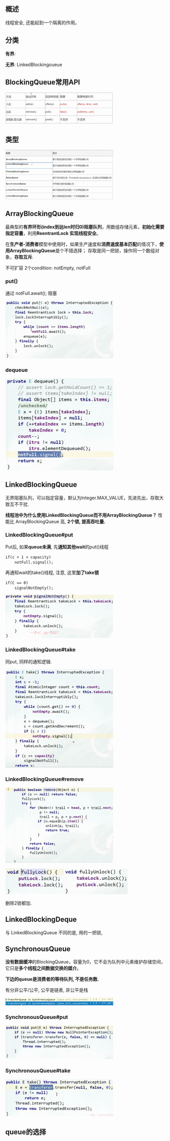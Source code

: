 ## 概述

线程安全, 还能起到一个隔离的作用。

## 分类

**有界**:

**无界**: LinkedBlockingoueue



## BlockingQueue常用API

<img src="Screenshot 2024-11-17 at 18.37.13.png" alt="Screenshot 2024-11-17 at 18.37.13" style="zoom: 33%;" />

## 类型

<img src="Screenshot 2024-11-17 at 19.58.39.png" alt="Screenshot 2024-11-17 at 19.58.39" style="zoom: 33%;" />

## ArrayBlockingQueue

最典型的**有界环形(index到达len时归0)阻塞队列**，用数组存储元素，**初始化需要指定容量**，利用**ReentrantLock 实现线程安全**。

在**生产者-消费者**模型中使用时，如果生产速度和**消费速度基本匹配**的情况下，**使用ArrayBlockingQueue**是个不错选择；
存取是同一把锁，操作同一个数组对象，**存取互斥**.

不可扩容
2个condition: notEmpty, notFull

###  **put()** 

通过 notFull.await(); 阻塞

<img src="Screenshot 2024-11-17 at 20.44.11.png" alt="Screenshot 2024-11-17 at 20.44.11" style="zoom:33%;" />

### dequeue
<img src="Screenshot 2024-11-17 at 21.05.30.png" alt="Screenshot 2024-11-17 at 21.05.30" style="zoom:33%;" />



## LinkedBlockingQueue

无界阻塞队列，可以指定容量，默认为Integer.MAX_VALUE，先进先出，存取大致互不干扰.

**线程池中为什么使用LinkedBlockingQueue而不用ArrayBlockingQueue？**
性能比 ArrayBlockingQueue 高, **2个锁, 提高吞吐量.**

### LinkedBlockingQueue#put

Put后, 如果**queue未满**, 先**通知其他wait**的put()线程
```
if(c + 1 < capacity)
	notFull.signal();
```

再通知wait的take()线程, 注意, 这里**加了take锁**

```
if(C == 0)
	signalNotEmpty();
```

<img src="Screenshot 2024-11-17 at 22.45.05.png" alt="Screenshot 2024-11-17 at 22.45.05" style="zoom:33%;" />

### LinkedBlockingQueue#take

同put, 同样的通知逻辑.

<img src="Screenshot 2024-11-17 at 22.55.27.png" alt="Screenshot 2024-11-17 at 22.55.27" style="zoom:33%;" />

### LinkedBlockingQueue#remove

<img src="Screenshot 2024-11-17 at 23.11.48.png" alt="Screenshot 2024-11-17 at 23.11.48" style="zoom:33%;" />

<img src="Screenshot 2024-11-17 at 23.13.01.png" alt="Screenshot 2024-11-17 at 23.13.01" style="zoom:33%;" /><img src="Screenshot 2024-11-17 at 23.13.15.png" alt="Screenshot 2024-11-17 at 23.13.15" style="zoom:33%;" />

删除2锁都加. 



## LinkedBlockingDeque

与 LinkedBlockingQueue 不同的是, 用的一把锁,



## SynchronousQueue

**没有数据缓冲**的BlockingQueue，容量为0，它不会为队列中元素维护存储空间，它只是**多个线程之间数据交换的媒介**。

**下边的queue是消费者的等待队列, 不是任务数.**

有分非公平/公平, 公平是链表, 非公平是栈

<img src="Screenshot 2024-11-18 at 02.31.10.png" alt="Screenshot 2024-11-18 at 02.31.10" style="zoom:33%;" />



### SynchronousQueue#put

<img src="Screenshot 2024-11-18 at 02.29.11.png" alt="Screenshot 2024-11-18 at 02.29.11" style="zoom:33%;" />



### SynchronousQueue#take

<img src="Screenshot 2024-11-18 at 02.29.45.png" alt="Screenshot 2024-11-18 at 02.29.45" style="zoom:33%;" />

## queue的选择



